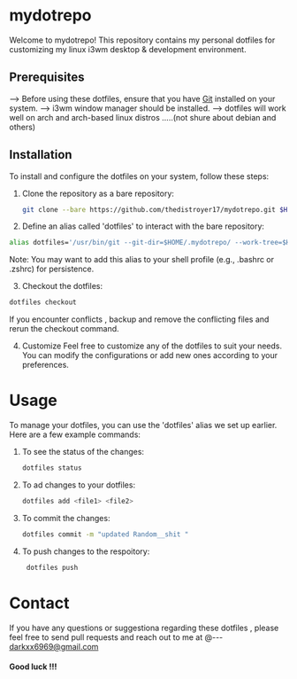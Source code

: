# mydotrepo ##

Welcome to mydotrepo! This repository contains my personal dotfiles for customizing my  linux i3wm desktop & development environment.

## Prerequisites

 --> Before using these dotfiles, ensure that you have [Git](https://git-scm.com) installed on your system.
 --> i3wm window manager should be installed.
 --> dotfiles will work well on arch and arch-based linux distros .....(not shure about debian and others)


## Installation

To install and configure the dotfiles on your system, follow these steps:

1. Clone the repository as a bare repository:

   ```bash
   git clone --bare https://github.com/thedistroyer17/mydotrepo.git $HOME/.mydotrepo

2. Define an alias called 'dotfiles' to interact with the bare repository:
  
  ```bash
  alias dotfiles='/usr/bin/git --git-dir=$HOME/.mydotrepo/ --work-tree=$HOME'
  ```

Note: You may want to add this alias to your shell profile (e.g., .bashrc or .zshrc) for persistence.

3. Checkout the dotfiles:
  
  ```bash
  dotfiles checkout
  ```
  If you encounter conflicts , backup and remove the conflicting  files and rerun the checkout command.

4. Customize 
  Feel free to customize  any of the dotfiles to suit your needs. You can modify the configurations or add new ones according to your preferences. 

# Usage 
 To manage your dotfiles, you can use the 'dotfiles' alias we set up earlier. Here are a few example commands:
 
 1. To see the status of the changes:
 
    ```bash 
    dotfiles status 
    ```
 2. To ad changes to your dotfiles:
    ```bash
    dotfiles add <file1> <file2>
 3. To commit the changes:
    ```bash 
    dotfiles commit -m "updated Random__shit "
    ```
 4. To push changes to the respoitory:
    ```bash 
     dotfiles push 
    ```  

# Contact 
 If you have any questions or suggestiona regarding these dotfiles , please feel free to send pull requests and reach out to me at @--- darkxx6969@gmail.com

#### Good luck !!!

   


